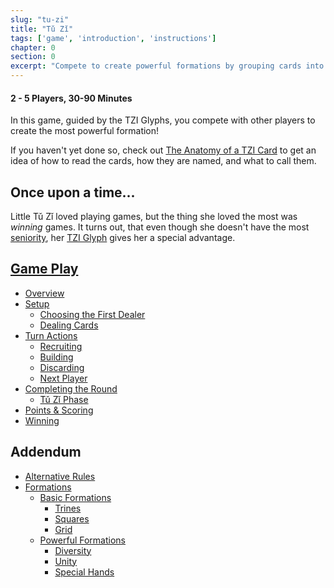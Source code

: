 ```yaml
---
slug: "tu-zi"
title: "Tǔ Zǐ"
tags: ['game', 'introduction', 'instructions']
chapter: 0
section: 0
excerpt: "Compete to create powerful formations by grouping cards into Trines and Squares using Unity and Diversity to guide you."
---
```

#### 2 - 5 Players, 30-90 Minutes

In this game, guided by the TZI Glyphs, you compete with other players to create the most powerful formation!

If you haven't yet done so, check out [The Anatomy of a TZI Card](tzi-card "TZI Card") to get an idea of how to read the cards, how they are named, and what to call them.

## Once upon a time...

Little Tǔ Zǐ loved playing games, but the thing she loved the most was *winning* games. It turns out, that even though she doesn't have the most [seniority](seniority "Seniority"), her [TZI Glyph](glyphs "TZI Glyph") gives her a special advantage.

## [Game Play](tu-zi-game-play "Tǔ Zǐ Game Play")
* [Overview](tu-zi-game-play#overview "Overview")
* [Setup](tu-zi-game-play#setup "Setup")
    * [Choosing the First Dealer](tu-zi-game-play#dealer "Choosing the First Dealer")
    * [Dealing Cards](tu-zi-game-play#dealing "Dealing Cards")
* [Turn Actions](tu-zi-game-play#turn-actions "Turn Actions")
    * [Recruiting](tu-zi-game-play#recruit "Recruit")
    * [Building](tu-zi-game-play#build "Building")
    * [Discarding](tu-zi-game-play#dismiss "Discarding")
    * [Next Player](tu-zi-game-play#next-player "Next Player")
* [Completing the Round](tu-zi-game-play#complete-round "Completing the Round")
    * [Tǔ Zǐ Phase](tu-zi-game-play#tu-zi-phase "Tǔ Zǐ Phase")
* [Points & Scoring](tu-zi-game-play#scoring "Points & Scoring")
* [Winning](tu-zi-game-play#winning "Winning")

## Addendum
* [Alternative Rules](alt-rules "Alternative Rules")
* [Formations](formations "Formations")
    * [Basic Formations](formations#basic "Basic Formations")
        * [Trines](formations#trines "Trines")
        * [Squares](formations#squares "Squares")
        * [Grid](formations#grid "Grid")
    * [Powerful Formations](formations/#powerful-formations "Powerful Formations")
        * [Diversity](formations#diversity "Diversity")
        * [Unity](formations#unity "Unity")
        * [Special Hands](formations#special-hands "Special Hands")

        

